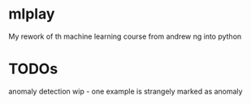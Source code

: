 # mlplay
My rework of th machine learning course from andrew ng into python
# TODOs
anomaly detection wip - one example is strangely marked as anomaly